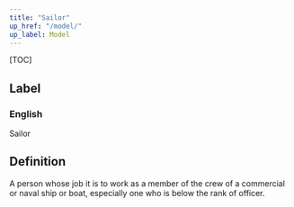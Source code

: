 ```yaml
---
title: "Sailor"
up_href: "/model/"
up_label: Model
---
```


[TOC]

## Label

### English
Sailor


## Definition
A person whose job it is to work as a member of the crew of a commercial or naval ship or boat, especially one who is below the rank of officer. 


    
